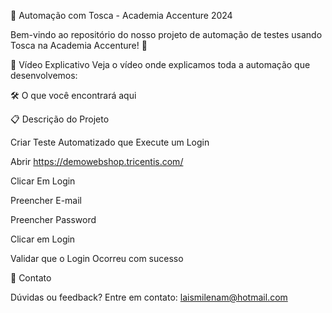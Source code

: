 🚀 Automação com Tosca - Academia Accenture 2024

Bem-vindo ao repositório do nosso projeto de automação de testes usando Tosca na Academia Accenture! 🌟

🎥 Vídeo Explicativo
Veja o vídeo onde explicamos toda a automação que desenvolvemos:

🛠️ O que você encontrará aqui

📋 Descrição do Projeto

Criar Teste Automatizado que Execute um Login

 Abrir https://demowebshop.tricentis.com/
	
 Clicar Em Login
	
 Preencher E-mail
	
 Preencher Password
	
 Clicar em Login

 Validar que o Login Ocorreu com sucesso
 
📩 Contato

Dúvidas ou feedback? Entre em contato: laismilenam@hotmail.com
